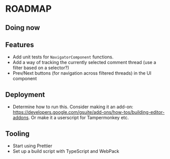 # ROADMAP

## Doing now

## Features
- Add unit tests for `NavigatorComponent` functions.
- Add a way of tracking the currently selected comment thread (use a filter based on a selector?)
- Prev/Next buttons (for navigation across filtered threads) in the UI component

## Deployment
- Determine how to run this. Consider making it an add-on: https://developers.google.com/gsuite/add-ons/how-tos/building-editor-addons. Or make it a userscript for Tampermonkey etc.

## Tooling
- Start using Prettier
- Set up a build script with TypeScript and WebPack